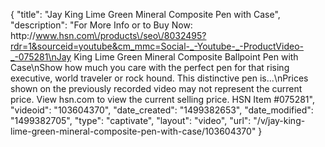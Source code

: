 {
    "title": "Jay King Lime Green Mineral Composite Pen with Case",
    "description": "For More Info or to Buy Now: http:\/\/www.hsn.com\/products\/seo\/8032495?rdr=1&sourceid=youtube&cm_mmc=Social-_-Youtube-_-ProductVideo-_-075281\nJay King Lime Green Mineral Composite Ballpoint Pen with Case\nShow how much you care with the perfect pen for that rising executive, world traveler or rock hound. This distinctive pen is...\nPrices shown on the previously recorded video may not represent the current price.  View hsn.com to view the current selling price. HSN Item #075281",
    "videoid": "103604370",
    "date_created": "1499382653",
    "date_modified": "1499382705",
    "type": "captivate",
    "layout": "video",
    "url": "\/v\/jay-king-lime-green-mineral-composite-pen-with-case\/103604370"
}
